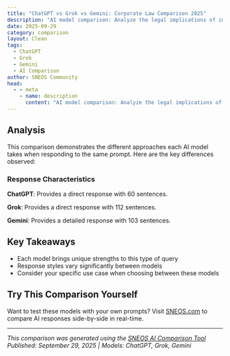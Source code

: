 ```yaml
---
title: "ChatGPT vs Grok vs Gemini: Corporate Law Comparison 2025"
description: "AI model comparison: Analyze the legal implications of implementing AI in hiring processes and draft compliance guideline..."
date: 2025-09-29
category: comparison
layout: Clean
tags:
  - ChatGPT
  - Grok
  - Gemini
  - AI Comparison
author: SNEOS Community
head:
  - - meta
    - name: description
      content: "AI model comparison: Analyze the legal implications of implementing AI in hiring processes and draft compliance guidelines..."
---
```


<ChatComparison
  title="ChatGPT vs Grok vs Gemini: Corporate Law Comparison 2025"
  prompt="Analyze the legal implications of implementing AI in hiring processes and draft compliance guidelines"
  :responses='{
    "ChatGPT": "Certainly! Below is an analysis of the legal implications of implementing AI in hiring processes and a draft of compliance guidelines to help ensure lawful use.\n\n---\n\n### Legal Implications of Implementing AI in Hiring Processes\n\n1. **Discrimination and Equal Employment Opportunity (EEO) Laws**\n   - AI systems that screen candidates may inadvertently perpetuate or amplify biases present in training data.\n   - This can lead to discriminatory outcomes based on protected characteristics such as race, gender, age, disability, or national origin.\n   - Violations can result in claims under laws such as Title VII of the Civil Rights Act, the Age Discrimination in Employment Act (ADEA), and the Americans with Disabilities Act (ADA).\n\n2. **Fair Credit Reporting Act (FCRA)**\n   - If AI tools pull background checks or evaluate credit history as part of the hiring process, FCRA compliance is required.\n   - Employers must provide disclosures and obtain candidate consent before using such consumer reports.\n\n3. **Data Privacy and Protection Laws**\n   - AI systems collect and process personal data, triggering obligations under laws such as:\n     - General Data Protection Regulation (GDPR) in the EU\n     - California Consumer Privacy Act (CCPA)\n     - Other regional privacy statutes\n   - Candidates have rights regarding data access, correction, deletion, and objections to processing.\n   - Data minimization and purpose limitation principles must be observed.\n\n4. **Transparency and Explainability Requirements**\n   - Increasing regulatory focus on transparency in AI decision-making, e.g., GDPR\u2019s \u0022right to explanation.\u0022\n   - Employers may need to provide meaningful information about how decisions are made by the AI system.\n\n5. **Accessibility Requirements**\n   - Hiring tools should be accessible to persons with disabilities in compliance with ADA and similar laws.\n\n6. **Recordkeeping and Audit Trails**\n   - Maintaining records of AI decision-making processes and outcomes to demonstrate compliance and to defend against legal claims.\n\n---\n\n### Draft Compliance Guidelines for AI in Hiring Processes\n\n**1. Conduct a Risk Assessment**\n   - Evaluate potential bias and legal risks before implementing AI tools.\n   - Review datasets for representativeness and historical biases.\n   - Engage diverse stakeholders during development/testing.\n\n**2. Ensure Non-Discrimination**\n   - Design AI models to avoid use of protected characteristics or proxies.\n   - Regularly audit AI outputs for disparate impact on protected groups.\n   - Adjust or retrain models as necessary to mitigate bias.\n\n**3. Obtain Candidate Consent and Provide Clear Disclosures**\n   - Inform candidates about the use of AI tools and their purpose.\n   - Secure explicit consent when required (e.g., when using background checks).\n   - Provide contact information for inquiries about AI-driven decisions.\n\n**4. Comply with Data Privacy Laws**\n   - Collect only data relevant to the hiring decision.\n   - Implement robust data security measures.\n   - Facilitate candidate rights for access, correction, and deletion of data.\n   - Have procedures in place for data breach notification.\n\n**5. Maintain Transparency**\n   - Provide candidates with understandable explanations on how AI impacts their evaluation.\n   - Allow candidates to request human review of AI decisions where feasible.\n\n**6. Ensure Accessibility**\n   - Design interfaces and processes accessible to candidates with disabilities.\n   - Provide reasonable accommodations when requested.\n\n**7. Maintain Records and Documentation**\n   - Keep detailed logs of AI decision criteria, data used, and audit results.\n   - Document compliance efforts, risk assessments, and corrective actions.\n\n**8. Train HR and Recruitment Staff**\n   - Educate relevant employees on AI system capabilities, limitations, and legal obligations.\n   - Raise awareness of unconscious bias and ethical considerations.\n\n**9. Establish a Monitoring and Review Process**\n   - Continuously monitor AI system performance and compliance.\n   - Update AI models and practices in response to legal developments and feedback.\n   - Conduct periodic third-party audits where appropriate.\n\n**10. Establish a Redress Mechanism**\n   - Provide candidates with a clear, accessible process to challenge or appeal AI-driven hiring decisions.\n   - Investigate complaints promptly and adjust practices if warranted.\n\n---\n\nIf you wish, I can help you tailor these guidelines to specific jurisdictions or industries.",
    "Grok": "### Analysis of Legal Implications of Implementing AI in Hiring Processes\n\nImplementing Artificial Intelligence (AI) in hiring processes can streamline recruitment, reduce human bias, and improve efficiency. However, it also raises significant legal, ethical, and regulatory concerns that organizations must address to avoid liability and ensure fairness. Below is an in-depth analysis of the key legal implications:\n\n#### 1. **Discrimination and Bias in AI Algorithms**\n   - **Legal Risk**: AI systems can inadvertently perpetuate or amplify biases present in the data used to train them. If the data reflects historical inequities (e.g., underrepresentation of certain groups), the AI may unfairly disadvantage protected groups based on race, gender, age, disability, or other characteristics. \n     - In the United States, this could violate **Title VII of the Civil Rights Act of 1964**, which prohibits discrimination in employment.\n     - Similar laws exist globally, such as the **Equality Act 2010** in the UK and the **EU Non-Discrimination Directives**.\n   - **Case Example**: In 2018, Amazon scrapped an AI recruiting tool that was biased against women because it was trained on r\u00E9sum\u00E9s submitted over a decade, which were predominantly from male candidates in a male-dominated tech industry.\n   - **Adverse Impact**: AI systems must be evaluated for \u0022adverse impact\u0022 under the U.S. Equal Employment Opportunity Commission (EEOC) guidelines (e.g., the 4/5ths rule), which assesses whether a selection process disproportionately excludes members of a protected group.\n\n#### 2. **Transparency and Explainability**\n   - **Legal Risk**: Many AI systems operate as \u0022black boxes,\u0022 making it difficult to explain how decisions are made. This lack of transparency can violate laws requiring employers to justify hiring decisions, especially if a candidate challenges a rejection.\n     - Under the EU\u0027s **General Data Protection Regulation (GDPR)**, individuals have a \u0022right to explanation\u0022 for automated decisions that significantly affect them (Article 22).\n   - In the U.S., while there is no federal law mandating explainability, forthcoming regulations like New York City\u0027s **Local Law 144 (effective January 2023)** require employers to conduct bias audits of automated employment decision tools and notify candidates when such tools are used.\n\n#### 3. **Data Privacy and Consent**\n   - **Legal Risk**: AI hiring tools often process large volumes of personal data, including sensitive information like biometric data or social media profiles. Failure to obtain proper consent or secure this data can violate privacy laws.\n     - **GDPR** (EU) and **California Consumer Privacy Act (CCPA)** (U.S.) impose strict requirements on data collection, storage, and processing, including explicit consent and data minimization.\n     - In the U.S., the **Biometric Information Privacy Act (BIPA)** in Illinois regulates the use of biometric data (e.g., facial recognition in video interviews), requiring informed consent.\n   - **Risk of Breaches**: Data breaches in AI systems can expose sensitive candidate information, leading to lawsuits and reputational damage.\n\n#### 4. **Compliance with Accessibility Laws**\n   - **Legal Risk**: AI tools must be accessible to individuals with disabilities. For example, online assessments or interfaces that are not compatible with screen readers could exclude candidates with visual impairments.\n     - In the U.S., this could violate the **Americans with Disabilities Act (ADA)**, which requires reasonable accommodations in employment processes.\n   - Organizations must ensure AI platforms comply with accessibility standards (e.g., **WCAG 2.1** guidelines).\n\n#### 5. **Accountability and Liability**\n   - **Legal Risk**: If an AI system makes a discriminatory or unlawful decision, employers may still be held liable, even if the technology was developed by a third-party vendor. Courts may not accept \u0022the algorithm did it\u0022 as a defense.\n     - Employers must monitor and audit AI systems regularly to ensure compliance with employment laws.\n     - The EEOC and other regulatory bodies are increasingly scrutinizing AI tools, as evidenced by recent guidance and initiatives like the EEOC\u0027s **AI and Algorithmic Fairness Initiative** (launched in 2021).\n\n#### 6. **Emerging Legislation and Regulation**\n   - Governments worldwide are developing frameworks to regulate AI in employment:\n     - **EU AI Act** (proposed): Classifies AI systems used in hiring as \u0022high-risk,\u0022 imposing strict requirements for transparency, accountability, and risk assessment.\n     - **U.S. Federal and State Laws**: While no comprehensive federal AI law exists, states like New York (Local Law 144) and Illinois are enacting rules around bias audits and transparency.\n   - Organizations must stay abreast of evolving regulations to avoid non-compliance.\n\n---\n\n### Compliance Guidelines for Using AI in Hiring Processes\n\nTo mitigate legal risks and ensure ethical use of AI in hiring, organizations should adopt the following compliance guidelines:\n\n#### 1. **Conduct Regular Bias Audits**\n   - Perform independent audits of AI tools to detect and mitigate biases in algorithms and training data.\n   - Evaluate outcomes for adverse impact on protected groups (e.g., using the EEOC\u0027s 4/5ths rule).\n   - Engage third-party experts to validate fairness and compliance with anti-discrimination laws.\n\n#### 2. **Ensure Transparency and Explainability**\n   - Use AI systems that allow for human oversight and provide explainable outputs for hiring decisions.\n   - Inform candidates when AI tools are used in the hiring process and provide a clear explanation of how decisions are made (in compliance with laws like GDPR and NYC Local Law 144).\n   - Maintain documentation of AI decision-making processes for legal accountability.\n\n#### 3. **Obtain Informed Consent and Protect Data Privacy**\n   - Obtain explicit consent from candidates before collecting and processing personal data, especially sensitive information like biometric data.\n   - Comply with privacy laws (e.g., GDPR, CCPA, BIPA) by implementing data minimization, secure storage, and clear data retention policies.\n   - Provide candidates with access to their data and the ability to opt out of automated processing where legally required.\n\n#### 4. **Ensure Accessibility for All Candidates**\n   - Design AI tools to be accessible to individuals with disabilities, following standards like WCAG 2.1.\n   - Offer alternative methods (e.g., manual applications or accommodations) for candidates who cannot interact with AI systems due to accessibility barriers, in compliance with the ADA and similar laws.\n\n#### 5. **Implement Human Oversight**\n   - Avoid fully automated decision-making in critical hiring stages (e.g., final selection) to comply with laws like GDPR Article 22, which restricts automated processing without human intervention.\n   - Train HR personnel to interpret AI outputs and override biased or unlawful recommendations.\n\n#### 6. **Vendor Accountability and Due Diligence**\n   - When using third-party AI tools, conduct due diligence to ensure the vendor complies with applicable laws and ethical standards.\n   - Include indemnity clauses in contracts to hold vendors accountable for non-compliance or biased outcomes.\n   - Regularly review vendor updates to ensure ongoing alignment with legal requirements.\n\n#### 7. **Monitor Evolving Regulations**\n   - Stay informed about new and proposed AI regulations (e.g., EU AI Act, state-level laws in the U.S.) and update practices accordingly.\n   - Engage legal counsel to interpret and implement compliance with emerging frameworks.\n\n#### 8. **Develop Internal Policies and Training**\n   - Create an AI ethics policy outlining the organization\u2019s commitment to fairness, transparency, and accountability in hiring.\n   - Train HR teams and managers on the legal and ethical implications of AI use, including recognizing and addressing potential biases.\n\n#### 9. **Engage Stakeholders and Communicate Clearly**\n   - Involve diverse stakeholders (e.g., legal, HR, IT, and employee resource groups) in the design and deployment of AI hiring tools to ensure inclusivity.\n   - Communicate openly with candidates about the use of AI, fostering trust and compliance with transparency requirements.\n\n#### 10. **Prepare for Legal Challenges**\n   - Establish a process for handling candidate complaints or lawsuits related to AI-driven decisions.\n   - Maintain detailed records of AI system performance, audits, and decision-making processes to defend against claims of discrimination or unfair treatment.\n\n---\n\n### Conclusion\n\nWhile AI offers immense potential to enhance hiring processes, it also introduces complex legal risks related to discrimination, privacy, transparency, and accountability. Organizations must adopt a proactive approach by implementing robust compliance guidelines, conducting regular audits, ensuring transparency, and staying updated on evolving regulations. By balancing innovation with legal and ethical considerations, companies can minimize liability and build trust with candidates and regulators alike.\n\nIf you require a more jurisdiction-specific analysis (e.g., focused on U.S., EU, or other regions) or assistance with drafting a detailed policy document, let me know!",
    "Gemini": "{\n  \u0022candidates\u0022: [\n    {\n      \u0022content\u0022: {\n        \u0022parts\u0022: [\n          {\n            \u0022text\u0022: \u0022## Legal Implications of AI in Hiring and Compliance Guidelines\\n\\nThe implementation of Artificial Intelligence (AI) in hiring processes presents a multitude of legal implications, primarily revolving around anti-discrimination laws, data privacy, and transparency.  Without careful consideration and adherence to specific guidelines, companies risk legal challenges, reputational damage, and ethical concerns.\\n\\n**Legal Implications:**\\n\\n1. **Discrimination:**\\n\\n   * **Disparate Impact:**  AI algorithms trained on biased historical data can perpetuate and even amplify existing biases, leading to disparate impact discrimination. This means the AI system, while seemingly neutral on its face, disproportionately and negatively affects protected groups (e.g., race, gender, age, religion, disability).\\n   * **Disparate Treatment:** While less likely, AI systems could be designed or inadvertently used in ways that directly discriminate against specific groups.\\n   * **Relevant Laws:** Title VII of the Civil Rights Act of 1964, Age Discrimination in Employment Act (ADEA), Americans with Disabilities Act (ADA), Genetic Information Nondiscrimination Act (GINA), and state-level anti-discrimination laws.  The Equal Employment Opportunity Commission (EEOC) has increased scrutiny and enforcement regarding AI-driven discrimination in hiring.\\n\\n2. **Data Privacy and Security:**\\n\\n   * **Collection, Use, and Retention of Data:** AI systems often require significant amounts of personal data for training and operation.  Collecting, using, and retaining this data must comply with data privacy regulations.\\n   * **Accuracy and Security:** Inaccurate or insecure data can lead to flawed AI predictions and potential breaches of sensitive information.\\n   * **Candidate Consent:** Candidates must be informed about the collection and use of their data by AI systems and, in some jurisdictions, must provide explicit consent.\\n   * **Relevant Laws:** General Data Protection Regulation (GDPR) (if applicable), California Consumer Privacy Act (CCPA)/California Privacy Rights Act (CPRA), and other state-level data privacy laws.\\n\\n3. **Transparency and Explainability:**\\n\\n   * **\\\u0022Black Box\\\u0022 Problem:** Many AI algorithms are complex and difficult to understand, making it challenging to explain why a candidate was rejected or selected.  This lack of transparency can hinder accountability and make it difficult to identify and correct biases.\\n   * **Right to Explanation:**  Some jurisdictions are considering or implementing legislation that grants candidates the right to understand how AI systems are used in the hiring process and to receive an explanation of the reasons for decisions.\\n   * **Relevant Laws:** Increasing regulatory focus on transparency, particularly in algorithmic decision-making.\\n\\n4. **Accuracy and Reliability:**\\n\\n   * **False Positives and Negatives:** AI systems are not perfect and can make errors.  Reliance on flawed AI predictions can lead to qualified candidates being overlooked or unqualified candidates being hired.\\n   * **Validation and Auditing:**  Regular validation and auditing of AI systems are crucial to ensure accuracy and reliability.\\n   * **Duty of Care:** Employers have a duty of care to ensure that AI systems are used responsibly and do not cause harm to candidates.\\n\\n5. **Accessibility:**\\n\\n   * **ADA Compliance:** AI-powered tools used in the hiring process must be accessible to candidates with disabilities. This includes ensuring that video interviews have captions, that online assessments are compatible with assistive technologies, and that alternative formats are available.\\n   * **Relevant Laws:** Americans with Disabilities Act (ADA).\\n\\n**Compliance Guidelines for Implementing AI in Hiring:**\\n\\nTo mitigate the legal risks and promote ethical use of AI in hiring, companies should implement the following compliance guidelines:\\n\\n**I. Data Governance and Bias Mitigation:**\\n\\n1. **Data Audit \u0026 Cleansing:**\\n    * Conduct a thorough audit of all data used to train and operate AI hiring systems.\\n    * Remove or mitigate biases in historical data, recognizing that even seemingly neutral data can perpetuate discrimination.\\n    * Implement data anonymization techniques to protect candidate privacy while maintaining data utility.\\n    * Regularly review and update data sources to ensure accuracy and relevance.\\n\\n2. **Algorithm Design \u0026 Selection:**\\n    * Prioritize algorithms that are transparent and explainable.\\n    * Consider fairness-aware AI techniques that actively address bias during algorithm development.\\n    * Document the rationale behind algorithm selection and the potential biases it might introduce.\\n    * Employ diverse teams with expertise in AI ethics, law, and human resources to develop and evaluate algorithms.\\n\\n3. **Ongoing Monitoring \u0026 Auditing:**\\n    * Regularly monitor the performance of AI systems for disparate impact on protected groups.\\n    * Conduct independent audits of AI systems by qualified experts to identify and correct biases.\\n    * Implement feedback mechanisms for candidates to report potential biases or errors.\\n    * Establish clear protocols for addressing and resolving identified biases.\\n\\n**II. Transparency and Candidate Rights:**\\n\\n4. **Transparency Policy:**\\n    * Develop a clear and comprehensive transparency policy that informs candidates about how AI is used in the hiring process.\\n    * Disclose the types of data collected, the purposes for which it is used, and the specific AI tools employed.\\n    * Provide information on how candidates can access, correct, or delete their data.\\n\\n5. **Right to Explanation:**\\n    * Offer candidates the right to an explanation of the reasons for hiring decisions, even if those decisions are based on AI outputs.\\n    * Train HR staff to provide clear and understandable explanations of AI-driven decisions.\\n    * Develop documentation that outlines the factors considered by the AI system and their relative importance.\\n\\n6. **Human Oversight:**\\n    * Ensure that AI is used as a tool to support human decision-making, not to replace it entirely.\\n    * Implement a human-in-the-loop process where HR professionals review and validate AI recommendations.\\n    * Empower HR staff to override AI decisions when necessary, particularly in cases where they suspect bias or error.\\n\\n**III. Data Privacy and Security:**\\n\\n7. **Privacy Compliance:**\\n    * Adhere to all applicable data privacy regulations (e.g., GDPR, CCPA/CPRA).\\n    * Obtain explicit consent from candidates for the collection and use of their personal data.\\n    * Implement robust data security measures to protect candidate data from unauthorized access, use, or disclosure.\\n    * Establish clear data retention policies that limit the amount of time candidate data is stored.\\n\\n8. **Data Minimization:**\\n    * Only collect and process data that is strictly necessary for the hiring process.\\n    * Avoid collecting sensitive personal data unless there is a compelling business need and appropriate safeguards are in place.\\n    * Anonymize or pseudonymize data whenever possible to protect candidate privacy.\\n\\n**IV. Accessibility and ADA Compliance:**\\n\\n9. **Accessibility Testing:**\\n    * Conduct thorough accessibility testing of all AI-powered hiring tools to ensure compliance with ADA standards.\\n    * Provide alternative formats and accommodations for candidates with disabilities.\\n    * Partner with disability advocacy organizations to ensure that hiring processes are accessible to all.\\n\\n**V. Training and Accountability:**\\n\\n10. **Employee Training:**\\n    * Train all employees involved in the hiring process on the legal and ethical implications of AI.\\n    * Provide specific training on how to identify and mitigate biases in AI systems.\\n    * Emphasize the importance of human oversight and the need to challenge AI recommendations when appropriate.\\n\\n11. **Accountability Framework:**\\n    * Establish a clear accountability framework for the use of AI in hiring.\\n    * Assign responsibility for monitoring AI system performance, identifying and correcting biases, and ensuring compliance with legal and ethical standards.\\n    * Implement a reporting mechanism for employees and candidates to raise concerns about the use of AI in hiring.\\n\\n**VI. Documentation and Review:**\\n\\n12. **Detailed Documentation:**\\n    * Maintain detailed documentation of all aspects of AI implementation in hiring, including data sources, algorithm design, validation results, monitoring activities, and remediation efforts.\\n    * Regularly review and update documentation to reflect changes in technology, regulations, and best practices.\\n\\n13. **Regular Legal Review:**\\n    * Engage legal counsel to review AI hiring practices and ensure compliance with all applicable laws and regulations.\\n    * Stay informed about emerging legal developments in the area of AI and hiring.\\n\\n**VII. Continuous Improvement:**\\n\\n14. **Feedback Loops:**\\n    * Continuously gather feedback from candidates, employees, and stakeholders on the use of AI in hiring.\\n    * Use this feedback to identify areas for improvement and to refine AI systems and processes.\\n    * Regularly evaluate the effectiveness of AI in achieving hiring goals and to ensure that it is aligned with the company\u0027s values and ethical principles.\\n\\n**Conclusion:**\\n\\nImplementing AI in hiring offers significant potential benefits, but it also poses significant legal risks. By carefully considering the legal implications and implementing robust compliance guidelines, companies can harness the power of AI while protecting the rights of candidates and ensuring fairness and equity in the hiring process. A proactive and ethical approach is crucial to avoid legal challenges, maintain a positive reputation, and build a diverse and inclusive workforce.  Regular review and adaptation of these guidelines are essential as AI technology and legal landscapes evolve.\\n\u0022\n          }\n        ],\n        \u0022role\u0022: \u0022model\u0022\n      },\n      \u0022finishReason\u0022: \u0022STOP\u0022,\n      \u0022avgLogprobs\u0022: -0.35474517708817377\n    }\n  ],\n  \u0022usageMetadata\u0022: {\n    \u0022promptTokenCount\u0022: 14,\n    \u0022candidatesTokenCount\u0022: 1883,\n    \u0022totalTokenCount\u0022: 1897,\n    \u0022promptTokensDetails\u0022: [\n      {\n        \u0022modality\u0022: \u0022TEXT\u0022,\n        \u0022tokenCount\u0022: 14\n      }\n    ],\n    \u0022candidatesTokensDetails\u0022: [\n      {\n        \u0022modality\u0022: \u0022TEXT\u0022,\n        \u0022tokenCount\u0022: 1883\n      }\n    ]\n  },\n  \u0022modelVersion\u0022: \u0022gemini-2.0-flash\u0022,\n  \u0022responseId\u0022: \u0022lXHaaMrUMICfxN8Pr_-G6Ac\u0022\n}\n"
  }'
  published-date="11:47"
/>

## Analysis

This comparison demonstrates the different approaches each AI model takes when responding to the same prompt. Here are the key differences observed:

### Response Characteristics

**ChatGPT**: Provides a direct response with 60 sentences. 

**Grok**: Provides a direct response with 112 sentences. 

**Gemini**: Provides a detailed response with 103 sentences. 

## Key Takeaways

- Each model brings unique strengths to this type of query
- Response styles vary significantly between models
- Consider your specific use case when choosing between these models

## Try This Comparison Yourself

Want to test these models with your own prompts? Visit [SNEOS.com](https://sneos.com) to compare AI responses side-by-side in real-time.

---

*This comparison was generated using the [SNEOS AI Comparison Tool](https://sneos.com)*
*Published: September 29, 2025 | Models: ChatGPT, Grok, Gemini*
